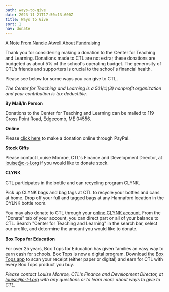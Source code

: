 ```yaml
---
path: ways-to-give
date: 2023-11-21T17:50:13.600Z
title: Ways to Give
sort: 1
nav: donate
---
```

[A Note From Nancie Atwell About Fundraising](https://drive.google.com/file/d/1wEbXv-guKJzlQ7NdDrEnLqUwHe9Ojoow/view?usp=sharing)

Thank you for considering making a donation to the Center for Teaching and Learning. Donations made to CTL are not extra; these donations are budgeted as about 5% of the school's operating budget. The generosity of CTL's friends and supporters is crucial to the school's financial health. 

Please see below for some ways you can give to CTL. 

*The Center for Teaching and Learning is a 501(c)(3) nonprofit organization and your contribution is tax deductible.* 

**By Mail/In Person**

Donations to the Center for Teaching and Learning can be mailed to 119 Cross Point Road, Edgecomb, ME 04556. 

**Online**

Please [click here](https://www.paypal.com/donate/?cmd=_s-xclick&hosted_button_id=WNBVUWQLJ5G5N&source=url&ssrt=1700588523861) to make a donation online through PayPal. 

**Stock Gifts**

Please contact Louise Monroe, CTL's Finance and Development Director, at louise@c-t-l.org if you would like to donate stock.  

**CLYNK**

CTL participates in the bottle and can recycling program CLYNK.

Pick up CLYNK bags and bag tags at CTL to recycle your bottles and cans at home. Drop off your full and tagged bags at any Hannaford location in the CYLNK bottle room.

You may also donate to CTL through your [online CLYNK account](https://www.clynk.com/login/). From the "Donate" tab of your account, you can direct part or all of your balance to CTL. Search "Center for Teaching and Learning" in the search bar, select our profile, and determine the amount you would like to donate. 

**Box Tops for Education**

For over 25 years, Box Tops for Education has given families an easy way to earn cash for schools. Box Tops is now a digital program. Download the [Box Tops app](https://www.boxtops4education.com/s/get-the-app) to scan your receipt (either paper or digital) and earn for CTL with every Box Tops product you buy. 

*Please contact Louise Monroe, CTL's Finance and Development Director, at louise@c-t-l.org with any questions or to learn more about ways to give to CTL.*